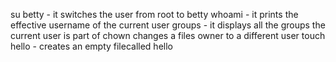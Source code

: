 su betty - it switches the user from root to betty
whoami - it prints the effective username of the current user
groups - it displays all the groups the current user is part of
chown changes a files owner to a different user
touch hello - creates an empty filecalled hello

